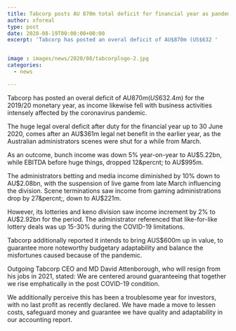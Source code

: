 ```yaml
---
title: Tabcorp posts AU 870m total deficit for financial year as pandemic effects on revenue
author: xforeal 
type: post
date: 2020-08-19T00:00:00+00:00
excerpt: 'Tabcorp has posted an overal deficit of AU$870m (US$632 '


image : images/news/2020/08/tabcorplogo-2.jpg
categories:
  - news

---
```

Tabcorp has posted an overal deficit of AU$870m (US$632.4m) for the 2019/20 monetary year, as income likewise fell with business activities intensely affected by the coronavirus pandemic. 

The huge legal overal deficit after duty for the financial year up to 30 June 2020, comes after an AU$361m legal net benefit in the earlier year, as the Australian administrators scenes were shut for a while from March. 

As an outcome, bunch income was down 5&percnt; year-on-year to AU$5.22bn, while EBITDA before huge things, dropped 12&percnt; to AU$995m. 

The administrators betting and media income diminished by 10&percnt; down to AU$2.08bn, with the suspension of live game from late March influencing the division. Scene terminations saw income from gaming administrations drop by 27&percnt;, down to AU$221m. 

However, its lotteries and keno division saw income increment by 2&percnt; to AU$2.92bn for the period. The administrator referenced that like-for-like lottery deals was up 15-30&percnt; during the COVID-19 limitations. 

Tabcorp additionally reported it intends to bring AUS$600m up in value, to guarantee more noteworthy budgetary adaptability and balance the misfortunes caused because of the pandemic. 

Outgoing Tabcorp CEO and MD David Attenborough, who will resign from his jobs in 2021, stated: We are centered around guaranteeing that together we rise emphatically in the post COVID-19 condition. 

We additionally perceive this has been a troublesome year for investors, with no last profit as recently declared. We have made a move to lessen costs, safeguard money and guarantee we have quality and adaptability in our accounting report.